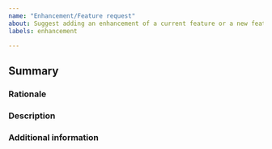 ```yaml
---
name: "Enhancement/Feature request" 
about: Suggest adding an enhancement of a current feature or a new feature in Pyomo
labels: enhancement

---
```

## Summary

<!-- Please add a concise summary of your suggestion here. -->

### Rationale

<!-- Is your feature request related to a problem? Please describe it! -->

### Description

<!-- Describe the solution you'd like and the alternatives you have considered. -->


### Additional information
<!-- Add any other context about the feature request here. -->



<!-- If you want to ask a question (how to use Pyomo, what it can do, etc.), please refer to [online documentation](https://github.com/Pyomo/pyomo#getting-help) on ways to get help. -->
